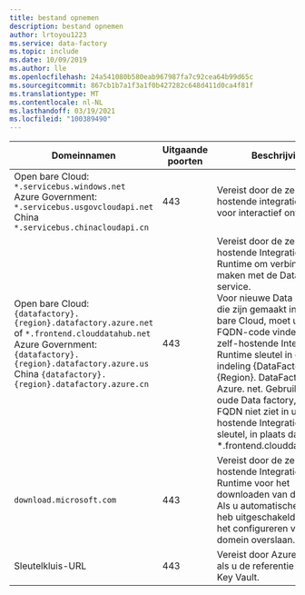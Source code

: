 ```yaml
---
title: bestand opnemen
description: bestand opnemen
author: lrtoyou1223
ms.service: data-factory
ms.topic: include
ms.date: 10/09/2019
ms.author: lle
ms.openlocfilehash: 24a541080b580eab967987fa7c92cea64b99d65c
ms.sourcegitcommit: 867cb1b7a1f3a1f0b427282c648d411d0ca4f81f
ms.translationtype: MT
ms.contentlocale: nl-NL
ms.lasthandoff: 03/19/2021
ms.locfileid: "100389490"
---
```

| Domeinnamen                                          | Uitgaande poorten | Beschrijving                |
| ----------------------------------------------------- | -------------- | ---------------------------|
| Open bare Cloud: `*.servicebus.windows.net` <br> Azure Government: `*.servicebus.usgovcloudapi.net` <br> China `*.servicebus.chinacloudapi.cn`   | 443            | Vereist door de zelf-hostende integration runtime voor interactief ontwerpen. |
| Open bare Cloud: `{datafactory}.{region}.datafactory.azure.net`<br> of `*.frontend.clouddatahub.net` <br> Azure Government: `{datafactory}.{region}.datafactory.azure.us` <br> China `{datafactory}.{region}.datafactory.azure.cn` | 443            | Vereist door de zelf-hostende Integration Runtime om verbinding te maken met de Data Factory-service. <br>Voor nieuwe Data Factory die zijn gemaakt in de open bare Cloud, moet u de FQDN-code vinden op uw zelf-hostende Integration Runtime sleutel in de indeling {DataFactory}. {Region}. DataFactory. Azure. net. Gebruik voor een oude Data factory, als u de FQDN niet ziet in uw zelf-hostende Integration-sleutel, in plaats daarvan *.frontend.clouddatahub.net. |
| `download.microsoft.com`    | 443            | Vereist door de zelf-hostende Integration Runtime voor het downloaden van de updates. Als u automatische updates heb uitgeschakeld, kunt u het configureren van dit domein overslaan. |
| Sleutelkluis-URL | 443           | Vereist door Azure Key Vault als u de referentie opslaat in Key Vault. |

